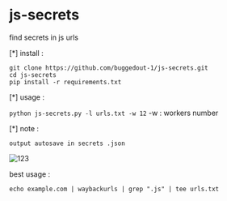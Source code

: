 # js-secrets
find secrets in js urls

[*] install : 

`git clone https://github.com/buggedout-1/js-secrets.git`  
`cd js-secrets`  
`pip install -r requirements.txt`

[*] usage   :

`python js-secrets.py -l urls.txt -w 12`
-w : workers number

[*] note    :  

`output autosave in secrets .json`

![123](https://github.com/user-attachments/assets/2c056294-60a9-4336-a6eb-74c60d306dbb)


best usage :

`echo example.com | waybackurls | grep ".js" | tee urls.txt`



